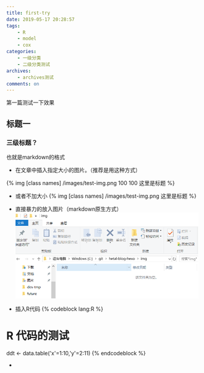 ```yaml
---
title: first-try
date: 2019-05-17 20:28:57
tags: 
	- R 
	- model
	- cox
categories: 
	- 一级分类
	- 二级分类测试
archives: 
	- archives测试
comments: on
---
```



第一篇测试一下效果

## 标题一
### 三级标题？

也就是markdown的格式


- 在文章中插入指定大小的图片。（推荐是用这种方式）

{% img [class names] /images/test-img.png 100 100 这里是标题 %}

- 或者不加大小
{% img [class names] /images/test-img.png 这里是标题 %}

- 直接暴力的放入图片（markdown原生方式）
![](/images/test-img.png)

- 插入R代码
{% codeblock lang:R %}
# R 代码的测试
ddt <- data.table('x'=1:10,'y'=2:11)
{% endcodeblock %}

- 



